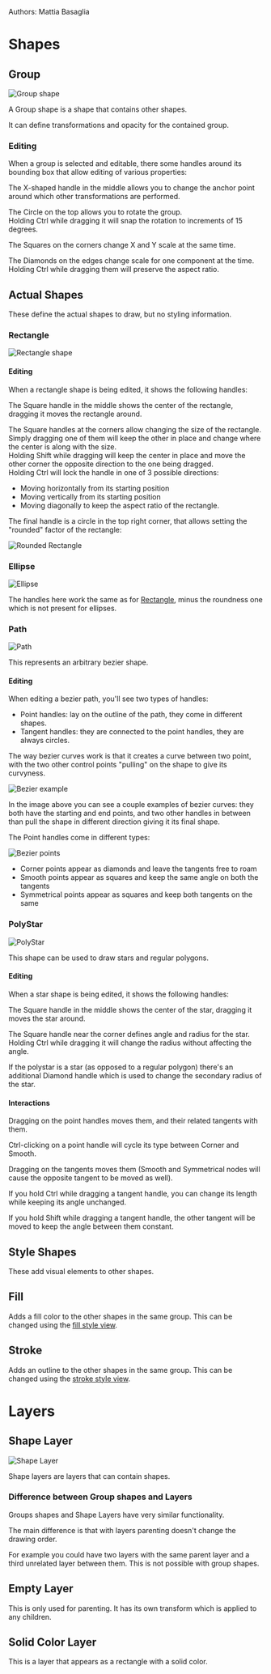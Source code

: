 Authors: Mattia Basaglia

# Shapes

## Group

![Group shape](/img/screenshots/shapes/group.png)

A Group shape is a shape that contains other shapes.

It can define transformations and opacity for the contained group.

### Editing

When a group is selected and editable, there some handles around its bounding box
that allow editing of various properties:

The X-shaped handle in the middle allows you to change the anchor point around
which other transformations are performed.

The Circle on the top allows you to rotate the group.<br/>
Holding Ctrl while dragging it will snap the rotation to increments of 15 degrees.

The Squares on the corners change X and Y scale at the same time.

The Diamonds on the edges change scale for one component at the time.<br/>
Holding Ctrl while dragging them will preserve the aspect ratio.

## Actual Shapes

These define the actual shapes to draw, but no styling information.

### Rectangle

![Rectangle shape](/img/screenshots/shapes/rect.png)

#### Editing

When a rectangle shape is being edited, it shows the following handles:

The Square handle in the middle shows the center of the rectangle, dragging it moves
the rectangle around.

The Square handles at the corners allow changing the size of the rectangle.<br/>
Simply dragging one of them will keep the other in place and change where the center is
along with the size.<br/>
Holding Shift while dragging will keep the center in place and move the other corner
the opposite direction to the one being dragged.<br/>
Holding Ctrl will lock the handle in one of 3 possible directions:

* Moving horizontally from its starting position
* Moving vertically from its starting position
* Moving diagonally to keep the aspect ratio of the rectangle.

The final handle is a circle in the top right corner, that allows setting the "rounded"
factor of the rectangle:

![Rounded Rectangle](/img/screenshots/shapes/rect_rounded.png)


### Ellipse

![Ellipse](/img/screenshots/shapes/ellipse.png)

The handles here work the same as for [Rectangle](#rectangle),
minus the roundness one which is not present for ellipses.

### Path

![Path](/img/screenshots/shapes/path.png)

This represents an arbitrary bezier shape.

#### Editing

When editing a bezier path, you'll see two types of handles:

* Point handles: lay on the outline of the path, they come in different shapes.
* Tangent handles: they are connected to the point handles, they are always circles.

The way bezier curves work is that it creates a curve between two point, with
the two other control points "pulling" on the shape to give its curvyness.

![Bezier example](/img/screenshots/shapes/bezier.png)

In the image above you can see a couple examples of bezier curves:
they both have the starting and end points, and two other handles in between
than pull the shape in different direction giving it its final shape.

The Point handles come in different types:

![Bezier points](/img/screenshots/shapes/bezier-points.png)

* Corner points appear as diamonds and leave the tangents free to roam
* Smooth points appear as squares and keep the same angle on both the tangents
* Symmetrical points appear as squares and keep both tangents on the same

### PolyStar

![PolyStar](/img/screenshots/shapes/star.png)

This shape can be used to draw stars and regular polygons.

#### Editing

When a star shape is being edited, it shows the following handles:

The Square handle in the middle shows the center of the star, dragging it moves
the star around.

The Square handle near the corner defines angle and radius for the star.
Holding Ctrl while dragging it will change the radius without affecting the angle.

If the polystar is a star (as opposed to a regular polygon) there's an additional
Diamond handle which is used to change the secondary radius of the star.

#### Interactions

Dragging on the point handles moves them, and their related tangents with them.

Ctrl-clicking on a point handle will cycle its type between Corner and Smooth.

Dragging on the tangents moves them (Smooth and Symmetrical nodes will cause the opposite
tangent to be moved as well).

If you hold Ctrl while dragging a tangent handle, you can change its length
while keeping its angle unchanged.

If you hold Shift while dragging a tangent handle, the other tangent will be moved
to keep the angle between them constant.

## Style Shapes

These add visual elements to other shapes.

## Fill

Adds a fill color to the other shapes in the same group.
This can be changed using the [fill style view](ui/docks.md#fill).

## Stroke

Adds an outline to the other shapes in the same group.
This can be changed using the [stroke style view](ui/docks.md#stroke).

# Layers

## Shape Layer

![Shape Layer](/img/screenshots/shapes/group.png)

Shape layers are layers that can contain shapes.

### Difference between Group shapes and Layers

Groups shapes and Shape Layers have very similar functionality.

The main difference is that with layers parenting doesn't change the drawing order.

For example you could have two layers with the same parent layer and a third unrelated layer
between them. This is not possible with group shapes.

## Empty Layer

This is only used for parenting. It has its own transform which is applied to any children.

## Solid Color Layer

This is a layer that appears as a rectangle with a solid color.
